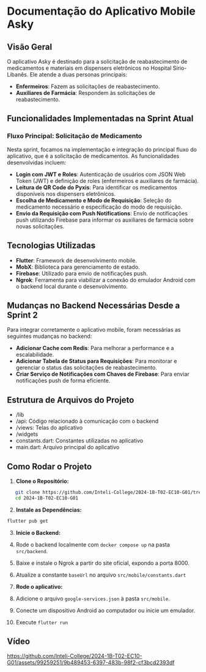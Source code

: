 # Documentação do Aplicativo Mobile Asky

## Visão Geral

O aplicativo Asky é destinado para a solicitação de reabastecimento de medicamentos e materiais em dispensers eletrônicos no Hospital Sírio-Libanês. Ele atende a duas personas principais:

- **Enfermeiros**: Fazem as solicitações de reabastecimento.
- **Auxiliares de Farmácia**: Respondem às solicitações de reabastecimento.

## Funcionalidades Implementadas na Sprint Atual

### Fluxo Principal: Solicitação de Medicamento
Nesta sprint, focamos na implementação e integração do principal fluxo do aplicativo, que é a solicitação de medicamentos. As funcionalidades desenvolvidas incluem:

- **Login com JWT e Roles**: Autenticação de usuários com JSON Web Token (JWT) e definição de roles (enfermeiros e auxiliares de farmácia).
- **Leitura de QR Code do Pyxis**: Para identificar os medicamentos disponíveis nos dispensers eletrônicos.
- **Escolha de Medicamento e Modo de Requisição**: Seleção do medicamento necessário e especificação do modo de requisição.
- **Envio da Requisição com Push Notifications**: Envio de notificações push utilizando Firebase para informar os auxiliares de farmácia sobre novas solicitações.

## Tecnologias Utilizadas

- **Flutter**: Framework de desenvolvimento mobile.
- **MobX**: Biblioteca para gerenciamento de estado.
- **Firebase**: Utilizado para envio de notificações push.
- **Ngrok**: Ferramenta para viabilizar a conexão do emulador Android com o backend local durante o desenvolvimento.

## Mudanças no Backend Necessárias Desde a Sprint 2

Para integrar corretamente o aplicativo mobile, foram necessárias as seguintes mudanças no backend:

- **Adicionar Cache com Redis**: Para melhorar a performance e a escalabilidade.
- **Adicionar Tabela de Status para Requisições**: Para monitorar e gerenciar o status das solicitações de reabastecimento.
- **Criar Serviço de Notificações com Chaves de Firebase**: Para enviar notificações push de forma eficiente.

## Estrutura de Arquivos do Projeto

- /lib
- /api: Código relacionado à comunicação com o backend
- /views: Telas do aplicativo
- /widgets
- constants.dart: Constantes utilizadas no aplicativo
- main.dart: Arquivo principal do aplicativo


## Como Rodar o Projeto

1. **Clone o Repositório:**

```bash
   git clone https://github.com/Inteli-College/2024-1B-T02-EC10-G01/tree/main
   cd 2024-1B-T02-EC10-G01
```

2. **Instale as Dependências:**

```bash
flutter pub get
```

3. **Inicie o Backend:**

1. Rode o backend localmente com `docker compose up` na pasta `src/backend`. 
2. Baixe e instale o Ngrok a partir do site oficial, expondo a porta 8000.
3. Atualize a constante `baseUrl` no arquivo `src/mobile/constants.dart`

4. **Rode o aplicativo:**
1. Adicione o arquivo `google-services.json` à pasta `src/mobile`.
2. Conecte um dispositivo Android ao computador ou inicie um emulador.
2. Execute `flutter run`

## Vídeo

https://github.com/Inteli-College/2024-1B-T02-EC10-G01/assets/99259251/9b489453-6397-483b-98f2-cf3bcd2393df

